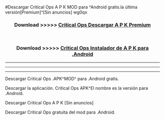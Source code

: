 #Descargar Critical Ops  A P K MOD para ^Android gratis.la última versión[Premium]^[Sin anuncios] wg0qx



<div align="center">
<h3>Download >>>>> <a href="https://es-web.web.app/?es= Critical Ops ">Critical Ops  Descargar A P K Premium</a></h3><br>

<h3>Download >>>>> <a href="https://es-web.web.app/?es= Critical Ops ">Critical Ops  Instalador de A P K para .Android</a></h3>
</div>


----------------------------------------------------------

----------------------------------------------------------

----------------------------------------------------------

Descargar Critical Ops  .APK^MOD^ para .Android gratis.

Descargar la aplicación. Critical Ops  APK^El nombre es la versión para .Android.

Descargar Critical Ops  A P K [Sin anuncios]

Descargar Critical Ops  gratuita del mod para .Android.